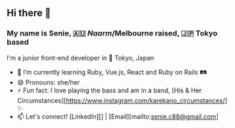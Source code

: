## Hi there 👋

### My name is Senie, 🇦🇺 _Naarm_/Melbourne raised, 🇯🇵 Tokyo based
I'm a junior front-end developer in 📍 Tokyo, Japan 
- 🌱 I’m currently learning Ruby, Vue.js, React and Ruby on Rails 🛤️
- 😄 Pronouns: she/her
- ⚡ Fun fact: I love playing the bass and am in a band, [His & Her Circumstances][https://www.instagram.com/karekano_circumstances/] ✨
- 📫 Let's connect! [LinkedIn][] | [Email][mailto:senie.c88@gmail.com]


<!--
**88valleys/88valleys** is a ✨ _special_ ✨ repository because its `README.md` (this file) appears on your GitHub profile.

Here are some ideas to get you started:

- 🔭 I’m currently working on ...
- 🌱 I’m currently learning ...
- 👯 I’m looking to collaborate on ...
- 🤔 I’m looking for help with ...
- 💬 Ask me about ...
- 📫 How to reach me: ...
- 😄 Pronouns: ...
- ⚡ Fun fact: ...
-->
